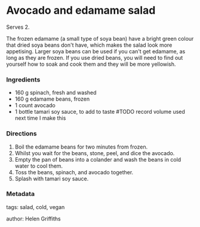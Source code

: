 # Avocado and edamame salad

Serves 2.

The frozen edamame (a small type of soya bean) have a bright green colour that dried soya beans don't have, which makes the salad look more appetising. Larger soya beans can be used if you can't get edamame, as long as they are frozen. If you use dried beans, you will need to find out yourself how to soak and cook them and they will be more yellowish.

### Ingredients

 * 160 g spinach, fresh and washed
 * 160 g edamame beans, frozen
 * 1 count avocado
 * 1 bottle tamari soy sauce, to add to taste #TODO record volume used next time I make this 

### Directions

1. Boil the edamame beans for two minutes from frozen.
2. Whilst you wait for the beans, stone, peel, and dice the avocado.
3. Empty the pan of beans into a colander and wash the beans in cold water to cool them.
4. Toss the beans, spinach, and avocado together.
5. Splash with tamari soy sauce.

### Metadata

tags: salad, cold, vegan

author: Helen Griffiths

